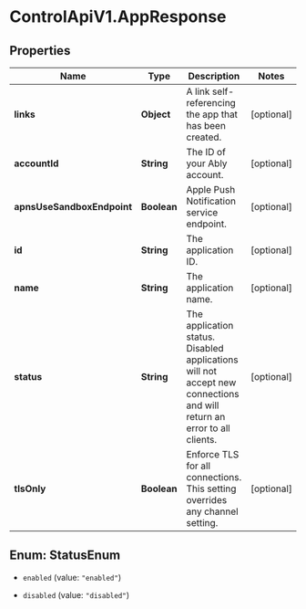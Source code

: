 # ControlApiV1.AppResponse

## Properties

Name | Type | Description | Notes
------------ | ------------- | ------------- | -------------
**links** | **Object** | A link self-referencing the app that has been created. | [optional] 
**accountId** | **String** | The ID of your Ably account. | [optional] 
**apnsUseSandboxEndpoint** | **Boolean** | Apple Push Notification service endpoint. | [optional] 
**id** | **String** | The application ID. | [optional] 
**name** | **String** | The application name. | [optional] 
**status** | **String** | The application status. Disabled applications will not accept new connections and will return an error to all clients. | [optional] 
**tlsOnly** | **Boolean** | Enforce TLS for all connections. This setting overrides any channel setting. | [optional] 



## Enum: StatusEnum


* `enabled` (value: `"enabled"`)

* `disabled` (value: `"disabled"`)





